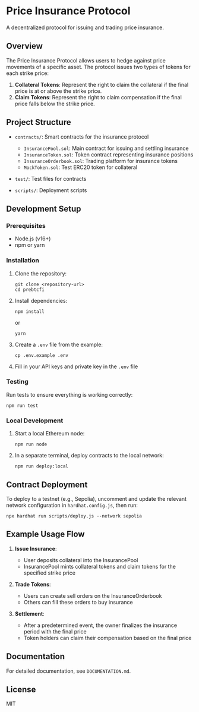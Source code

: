 # Price Insurance Protocol

A decentralized protocol for issuing and trading price insurance.

## Overview

The Price Insurance Protocol allows users to hedge against price movements of a specific asset. The protocol issues two types of tokens for each strike price:

1. **Collateral Tokens**: Represent the right to claim the collateral if the final price is at or above the strike price.
2. **Claim Tokens**: Represent the right to claim compensation if the final price falls below the strike price.

## Project Structure

- `contracts/`: Smart contracts for the insurance protocol
  - `InsurancePool.sol`: Main contract for issuing and settling insurance
  - `InsuranceToken.sol`: Token contract representing insurance positions
  - `InsuranceOrderbook.sol`: Trading platform for insurance tokens
  - `MockToken.sol`: Test ERC20 token for collateral

- `test/`: Test files for contracts
- `scripts/`: Deployment scripts

## Development Setup

### Prerequisites

- Node.js (v16+)
- npm or yarn

### Installation

1. Clone the repository:
   ```
   git clone <repository-url>
   cd prebtcfi
   ```

2. Install dependencies:
   ```
   npm install
   ```
   or
   ```
   yarn
   ```

3. Create a `.env` file from the example:
   ```
   cp .env.example .env
   ```
   
4. Fill in your API keys and private key in the `.env` file

### Testing

Run tests to ensure everything is working correctly:

```
npm run test
```

### Local Development

1. Start a local Ethereum node:
   ```
   npm run node
   ```

2. In a separate terminal, deploy contracts to the local network:
   ```
   npm run deploy:local
   ```

## Contract Deployment

To deploy to a testnet (e.g., Sepolia), uncomment and update the relevant network configuration in `hardhat.config.js`, then run:

```
npx hardhat run scripts/deploy.js --network sepolia
```

## Example Usage Flow

1. **Issue Insurance**:
   - User deposits collateral into the InsurancePool
   - InsurancePool mints collateral tokens and claim tokens for the specified strike price
   
2. **Trade Tokens**:
   - Users can create sell orders on the InsuranceOrderbook
   - Others can fill these orders to buy insurance
   
3. **Settlement**:
   - After a predetermined event, the owner finalizes the insurance period with the final price
   - Token holders can claim their compensation based on the final price

## Documentation

For detailed documentation, see `DOCUMENTATION.md`.

## License

MIT